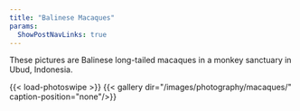 ```yaml
---
title: "Balinese Macaques"
params:
  ShowPostNavLinks: true
---
```

These pictures are Balinese long-tailed macaques in a monkey sanctuary in Ubud, Indonesia.

{{< load-photoswipe >}}
{{< gallery dir="/images/photography/macaques/" caption-position="none"/>}}
